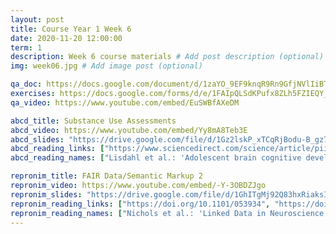 ```yaml
---
layout: post
title: Course Year 1 Week 6
date: 2020-11-20 12:00:00
term: 1
description: Week 6 course materials # Add post description (optional)
img: week06.jpg # Add image post (optional)

qa_doc: https://docs.google.com/document/d/1zaYO_9EF9knqR9Rn9GfjNVlIiBTb81VhLGbT7Q5JptU/edit?usp=sharing
exercises: https://docs.google.com/forms/d/e/1FAIpQLSdKPufx8ZLh5FZIEQY_umbZxhW9sgeFqL1qS7uVnPjWPNXkfQ/viewform?usp=sf_link
qa_video: https://www.youtube.com/embed/EuSWBfAXeDM

abcd_title: Substance Use Assessments
abcd_video: https://www.youtube.com/embed/Yy8mA8Teb3E
abcd_slides: "https://drive.google.com/file/d/1Gz2lskP_xTCqRjBodu-B_gz73Yj51_jd/view?usp=sharing"
abcd_reading_links: ["https://www.sciencedirect.com/science/article/pii/S1878929317300890"]
abcd_reading_names: ["Lisdahl et al.: 'Adolescent brain cognitive development (ABCD) study: Overview of substance use assessment methods'"]

repronim_title: FAIR Data/Semantic Markup 2
repronim_video: https://www.youtube.com/embed/-Y-3OBDZJgo
repronim_slides: "https://drive.google.com/file/d/1GhITgMj92Q83hxRiaksIB-Wkcozh0_r-/view?usp=sharing"
repronim_reading_links: ["https://doi.org/10.1101/053934", "https://doi.org/10.1016/j.neuroimage.2013.05.094", "https://www.nature.com/articles/sdata201644", "https://bids.neuroimaging.io/"]
repronim_reading_names: ["Nichols et al.: 'Linked Data in Neuroscience: Applications, Benefits, and Challenges'", "Keator et al.: 'Towards structured sharing of raw and derived neuroimaging data across existing resources'", "Gorgolewski et al.: 'The brain imaging data structure, a format for organizing and describing outputs of neuroimaging experiments'", "The BIDS website"]
---
```


